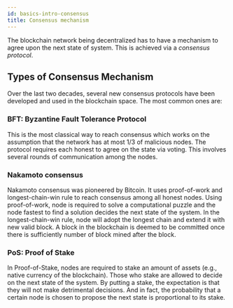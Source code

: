 ```yaml
---
id: basics-intro-consensus
title: Consensus mechanism
---
```


The blockchain network being decentralized has to have a mechanism to agree
upon the next state of system. This is achieved via a _consensus protocol_.


## Types of Consensus Mechanism

Over the last two decades, several new consensus protocols have been developed
and used in the blockchain space. The most common ones are:


### BFT: Byzantine Fault Tolerance Protocol

This is the most classical way to reach consensus which works on the assumption
that the network has at most 1/3 of malicious nodes. The protocol requires each
honest to agree on the state via voting. This involves several rounds of
communication among the nodes.

### Nakamoto consensus

Nakamoto consensus was pioneered by Bitcoin. It uses proof-of-work and
longest-chain-win rule to reach consensus among all honest nodes. Using
proof-of-work, node is required to solve a computational puzzle and the node
fastest to find a solution decides the next state of the system. In the
longest-chain-win rule, node will adopt the longest chain and extend it
with new valid block. A block in the blockchain is deemed to be committed once
there is sufficiently number of block mined after the block.

### PoS: Proof of Stake

In Proof-of-Stake, nodes are required to stake an amount of assets (e.g.,
native currency of the blockchain). Those who stake are allowed to decide on
the next state of the system. By putting a stake, the expectation is that they
will not make detrimental decisions. And in fact, the probability that a
certain node is chosen to propose the next state is proportional to its stake. 
